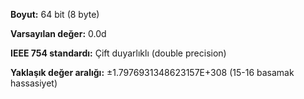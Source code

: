 **Boyut:** 64 bit (8 byte)

**Varsayılan değer:** 0.0d

**IEEE 754 standardı:** Çift duyarlıklı (double precision)

**Yaklaşık değer aralığı:** ±1.7976931348623157E+308 (15-16 basamak hassasiyet)